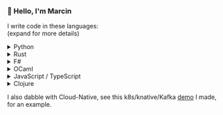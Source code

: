 ### 👋 Hello, I'm Marcin
I write code in these languages:<br>
(expand for more details)

<details>
  <summary>Python</summary>

  ### Repl.it
  I created these runnable examples while learning new functionality:
  - [Function Decorators](https://replit.com/@MarcinJekot/function-decorators#main.py)
  - [Concurrent Futures](https://replit.com/@MarcinJekot/concurrent-futures#main.py)
</details>

<details>
  <summary>Rust</summary>

  - [Passwordless Login](https://github.com/naartjie/zkp-auth) using Zero-Knowledge Proofs.
  - [Debugging Macro](https://github.com/naartjie/rust-belt) I made when I was first learning about Macros in Rust.
</details>

<details>
  <summary>F#</summary>

  - [GraphQL Wrapper](https://github.com/naartjie/investec.graphql) for Investec Open Banking API
  - [Browser Based Distributed System](https://github.com/naartjie/faRTC) using WebRTC for peer communication.
</details>

<details>
  <summary>OCaml</summary>

  - [GraphQL Wrapper](https://github.com/naartjie/micros-graphql) for Oracle POS
  - [Space Invaders](https://github.com/naartjie/spaceinvad-re) in ReasonML (a dialect of OCaml)
</details>

<details>
  <summary>JavaScript / TypeScript</summary>

  - [Game of Life](https://github.com/naartjie/gameoflife.js) implementation I wrote when I was learning about functional programming in JavaScript.
  - [Photography site](https://github.com/naartjie/mayo-photos) I made for my wife's portfolio, using Gatsby.js.
</details>

<details>
  <summary>Clojure</summary>
  - Another [Photography portfolio](https://github.com/naartjie/hryciow-dot-com) site I made for my wife, this time using ClojureScript.

</details>

I also dabble with Cloud-Native, see this k8s/knative/Kafka [demo](https://github.com/naartjie/knative-kafka-demo) I made, for an example.
